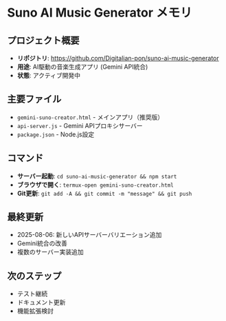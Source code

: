 # Suno AI Music Generator メモリ

## プロジェクト概要
- **リポジトリ**: https://github.com/Digitalian-pon/suno-ai-music-generator
- **用途**: AI駆動の音楽生成アプリ (Gemini API統合)
- **状態**: アクティブ開発中

## 主要ファイル
- `gemini-suno-creator.html` - メインアプリ（推奨版）
- `api-server.js` - Gemini APIプロキシサーバー
- `package.json` - Node.js設定

## コマンド
- **サーバー起動**: `cd suno-ai-music-generator && npm start`
- **ブラウザで開く**: `termux-open gemini-suno-creator.html`
- **Git更新**: `git add -A && git commit -m "message" && git push`

## 最終更新
- 2025-08-06: 新しいAPIサーバーバリエーション追加
- Gemini統合の改善
- 複数のサーバー実装追加

## 次のステップ
- テスト継続
- ドキュメント更新
- 機能拡張検討
